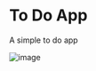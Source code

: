 # To Do App
A simple to do app 

![image](https://github.com/user-attachments/assets/d60c5be2-c2aa-4935-b838-b80ca4d42f9f)

